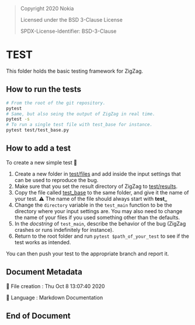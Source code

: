 > Copyright 2020 Nokia
> 
> Licensed under the BSD 3-Clause License
> 
> SPDX-License-Identifier: BSD-3-Clause

# TEST

This folder holds the basic testing framework for ZigZag.

## How to run the tests

```bash
# From the root of the git repository.
pytest
# Same, but also seing the output of ZigZag in real time.
pytest -s
# To run a single test file with test_base for instance.
pytest test/test_base.py
```

## How to add a test

To create a new simple test :arrow_down_small:

1. Create a new folder in [test/files](test/files) and add inside the input settings that can be used to reproduce the bug.
2. Make sure that you set the result directory of ZigZag to [test/results](test/results).
3. Copy the file called [test\_base](test/test_base.py) to the same folder, and give it the name of your test. :warning: The name of the file should always start with __test\___
4. Change the `directory` variable in the `test_main` function to be the directory where your input settings are. You may also need to change the name of your files if you used something other than the defaults.
5. In the _docstring_ of `test_main`, describe the behavior of the bug (ZigZag crashes or runs indefinitely for instance).
6. Return to the root folder and run `pytest $path_of_your_test` to see if the test works as intended.

You can then push your test to the appropriate branch and report it.

## Document Metadata

:date: File creation : Thu Oct  8 13:07:40 2020

:page_facing_up: Language : Markdown Documentation

## End of Document

